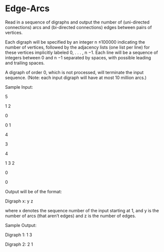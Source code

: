 # Edge-Arcs
Read in a sequence of digraphs and output the number of (uni-directed connections) arcs and (bi-directed connections) edges between pairs of vertices.

Each digraph will be specified by an integer n ≤100000 indicating the number of vertices, followed by
the adjacency lists (one list per line) for these vertices implicitly labeled 0, . . . , n −1. Each line will
be a sequence of integers between 0 and n −1 separated by spaces, with possible leading and trailing
spaces.

A digraph of order 0, which is not processed, will terminate the input sequence. (Note: each input
digraph will have at most 10 million arcs.)

Sample Input:

5

1 2

0 

0 1

4

3

 4
 
 1 3 2
 
 0

0

Output will be of the format:

Digraph x: y z

where x denotes the sequence number of the input starting at 1, and y is the number of arcs (that
aren’t edges) and z is the number of edges.

Sample Output:

Digraph 1: 1 3

Digraph 2: 2 1
